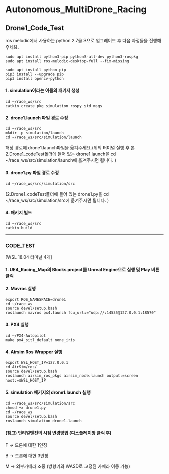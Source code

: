 # Autonomous_MultiDrone_Racing
## Drone1_Code_Test

ros melodic에서 사용하는 python 2.7을 3으로 업그레이드 후 다음 과정들을 진행해주세요.
```
sudo apt install python3-pip python3-all-dev python3-rospkg
sudo apt install ros-melodic-desktop-full --fix-missing
```
```
sudo apt install python-pip
pip3 install --upgrade pip
pip3 install opencv-python
```

#### 1. simulation이라는 이름의 패키지 생성
```
cd ~/race_ws/src
catkin_create_pkg simulation rospy std_msgs
```
#### 2. drone1.launch 파일 경로 수정 
```
cd ~/race_ws/src
mkdir -p simulation/launch
cd ~/race_ws/src/simulation/launch
```
해당 경로에 drone1.launch파일을 옮겨주세요.(위의 터미널 실행 후 본 2.Drone1_codeTest폴더에 들어 있는 drone1.launch을 cd ~/race_ws/src/simulation/launch에 옮겨주시면 됩니다. )
#### 3. drone1.py 파일 경로 수정 
```
cd ~/race_ws/src/simulation/src

```
(2.Drone1_codeTest폴더에 들어 있는 drone1.py을 cd ~/race_ws/src/simulation/src에 옮겨주시면 됩니다. )
#### 4. 패키지 빌드
```
cd ~/race_ws/src
catkin build

```


-------------------

### CODE_TEST
[WSL 18.04 터미널 4개]
#### 1. UE4_Racing_Map의 Blocks project를 Unreal Engine으로 실행 및 Play 버튼 클릭

#### 2. Mavros 실행
```
export ROS_NAMESPACE=drone1
cd ~/race_ws
source devel/setup.bash
roslaunch mavros px4.launch fcu_url:="udp://:14535@127.0.0.1:18570"

```
#### 3. PX4 실행
```
cd ~/PX4-Autopilot
make px4_sitl_default none_iris

```
#### 4. Airsim Ros Wrapper 실행
```
export WSL_HOST_IP=127.0.0.1
cd AirSim/ros/
source devel/setup.bash
roslaunch airsim_ros_pkgs airsim_node.launch output:=screen host:=$WSL_HOST_IP

```
#### 5. simulation 패키지의 drone1.launch 실행
```
cd ~/race_ws/src/simulation/src
chmod +x drone1.py
cd ~/race_ws
source devel/setup.bash
roslaunch simulation drone1.launch
```

#### (참고) 언리얼엔진의 시점 변경방법 (디스플레이창 클릭 후)
F → 드론에 대한 1인칭

B → 드론에 대한 3인칭

M → 외부카메라 조종 (방향키와 WASD로 고정된 카메라 이동 가능)